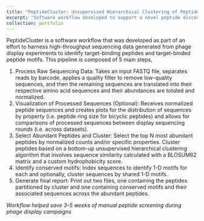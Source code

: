 ```yaml
---
title: "PeptideCluster: Unsupervised Hierarchical Clustering of Peptide Sequences for Identification of Strong Covalent Inhibitors"
excerpt: "Software workflow developed to support a novel peptide discovery platform at the Bogyo Lab."
collection: portfolio
---
```


PeptideCluster is a software workflow that was developed as part of an effort to harness high-throughput sequencing data generated from 
phage display experiments to identify target-binding peptides and target-binded peptide motifs. This pipeline is composed of 5 main steps,

1. Process Raw Sequencing Data: Takes an input FASTQ file, separates reads by barcode, applies a quality filter to remove low-quality sequences, and then the remaining sequences are translated into their respective amino acid sequences and their abundances are totaled and normalized.
2. Visualization of Processed Sequences (Optional): Receives normalized peptide sequences and creates plots for the distribution of sequences by property (i.e. peptide ring size for bicyclic peptides) and allows for comparisons of processed sequences between display sequencing rounds (i.e. across datasets).
3. Select Abundant Peptides and Cluster: Select the top N most abundant peptides by normalized counts and/or specific properties. Cluster peptides
based on a bottom-up unsupervised hierarchical clustering algorithm that involves sequence similarity calculated with a BLOSUM62 matrix and a custom hydrophobicity score.
5. Identify conserved motifs: Index sequences to identify 1-D motifs for each and optionally, cluster sequences by shared 1-D motifs. 
6. Generate final report: Print out two files, one containing the peptides partitioned by cluster and one containing conserved motifs and their associated sequences across the abundant peptides.


_Workflow helped save 3-5 weeks of manual peptide screening during phage display campaigns_
